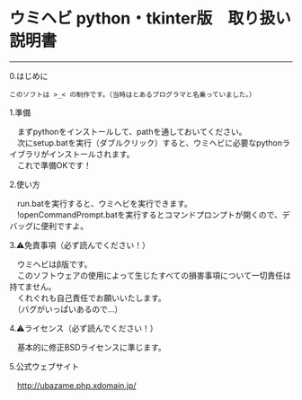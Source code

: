 # ウミヘビ python・tkinter版　取り扱い説明書
---

0.はじめに

	このソフトは >_< の制作です。（当時はとあるプログラマと名乗っていました。）

1.準備

　まずpythonをインストールして、pathを通しておいてください。  
　次にsetup.batを実行（ダブルクリック）すると、ウミヘビに必要なpythonライブラリがインストールされます。  
　これで準備OKです！

2.使い方

　run.batを実行すると、ウミヘビを実行できます。  
　!openCommandPrompt.batを実行するとコマンドプロンプトが開くので、デバッグに便利ですよ。

3.⚠️免責事項（必ず読んでください！）

　ウミヘビはβ版です。  
　このソフトウェアの使用によって生じたすべての損害事項について一切責任は持てません。  
　くれぐれも自己責任でお願いいたします。  
　（バグがいっぱいあるので...）

4.⚠️ライセンス（必ず読んでください！）

　基本的に修正BSDライセンスに準じます。  

5.公式ウェブサイト

　http://ubazame.php.xdomain.jp/